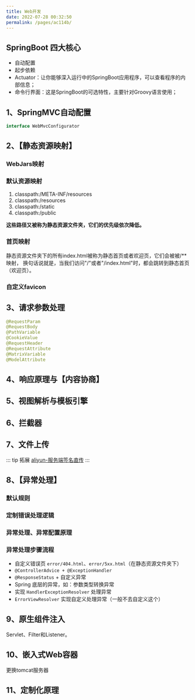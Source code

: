 ```yaml
---
title: Web开发
date: 2022-07-28 00:32:50
permalink: /pages/ac114b/
---
```



## SpringBoot 四大核心
- 自动配置 
- 起步依赖 
- Actuator：让你能够深入运行中的SpringBoot应用程序，可以查看程序的内部信息； 
- 命令行界面：这是SpringBoot的可选特性，主要针对Groovy语言使用；


## 1、SpringMVC自动配置
```java
interface WebMvcConfigurator
```

## 2、【静态资源映射】
### WebJars映射
### 默认资源映射
1. classpath:/META-INF/resources 
2. classpath:/resources 
3. classpath:/static 
4. classpath:/public

**这些路径又被称为静态资源文件夹，它们的优先级依次降低。**

### 首页映射
静态资源文件夹下的所有index.html被称为静态首页或者欢迎页，它们会被被/**映射， 换句话说就是，当我们访问"/"或者"/index.html"时，都会跳转到静态首页（欢迎页）。

### 自定义favicon


## 3、请求参数处理
```java
@RequestParam
@RequestBody
@PathVariable
@CookieValue
@RequestHeader
@RequestAttribute
@MatrixVariable
@ModelAttribute
```

## 4、响应原理与【内容协商】
## 5、视图解析与模板引擎
## 6、拦截器
## 7、文件上传

::: tip 拓展
[aliyun-服务端签名直传](https://help.aliyun.com/document_detail/31926.html)
:::


## 8、【异常处理】
### 默认规则
### 定制错误处理逻辑
### 异常处理、异常配置原理
### 异常处理步骤流程
- 自定义错误页 `error/404.html`、`error/5xx.html`（在静态资源文件夹下） 
- `@ControllerAdvice + @ExceptionHandler`
- `@ResponseStatus` + 自定义异常 
- Spring 底层的异常，如：参数类型转换异常 
- 实现 `HandlerExceptionResolver` 处理异常 
- `ErrorViewResolver` 实现自定义处理异常（一般不去自定义这个）


## 9、原生组件注入
Servlet、Filter和Listener。


## 10、嵌入式Web容器
更换tomcat服务器


## 11、定制化原理
